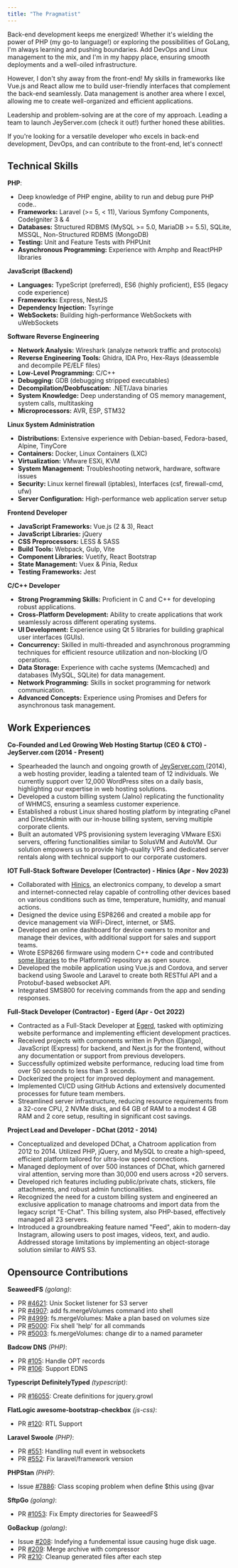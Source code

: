 ```yaml
---
title: "The Pragmatist"
---
```



Back-end development keeps me energized! Whether it's wielding the power of PHP (my go-to language!) or exploring the possibilities of GoLang, I'm always learning and pushing boundaries. Add DevOps and Linux management to the mix, and I'm in my happy place, ensuring smooth deployments and a well-oiled infrastructure.

However, I don't shy away from the front-end! My skills in frameworks like Vue.js and React allow me to build user-friendly interfaces that complement the back-end seamlessly. Data management is another area where I excel, allowing me to create well-organized and efficient applications.

Leadership and problem-solving are at the core of my approach. Leading a team to launch JeyServer.com (check it out!) further honed these abilities.

If you're looking for a versatile developer who excels in back-end development, DevOps, and can contribute to the front-end, let's connect!

Technical Skills
----------------

**PHP**:

*   Deep knowledge of PHP engine, ability to run and debug pure PHP code..
*   **Frameworks:** Laravel (>= 5, < 11), Various Symfony Components, CodeIgniter 3 & 4
*   **Databases:** Structured RDBMS (MySQL >= 5.0, MariaDB >= 5.5), SQLite, MSSQL, Non-Structured RDBMS (MongoDB)
*   **Testing:** Unit and Feature Tests with PHPUnit
*   **Asynchronous Programming:** Experience with Amphp and ReactPHP libraries

**JavaScript (Backend)**

*   **Languages:** TypeScript (preferred), ES6 (highly proficient), ES5 (legacy code experience)
*   **Frameworks:** Express, NestJS
*   **Dependency Injection:** Tsyringe
*   **WebSockets:** Building high-performance WebSockets with uWebSockets

**Software Reverse Engineering**

*   **Network Analysis:** Wireshark (analyze network traffic and protocols)
*   **Reverse Engineering Tools:** Ghidra, IDA Pro, Hex-Rays (deassemble and decompile PE/ELF files)
*   **Low-Level Programming:** C/C++
*   **Debugging:** GDB (debugging stripped executables)
*   **Decompilation/Deobfuscation:** .NET/Java binaries
*   **System Knowledge:** Deep understanding of OS memory management, system calls, multitasking
*   **Microprocessors:** AVR, ESP, STM32

**Linux System Administration**

*   **Distributions:** Extensive experience with Debian-based, Fedora-based, Alpine, TinyCore
*   **Containers:** Docker, Linux Containers (LXC)
*   **Virtualization:** VMware ESXi, KVM
*   **System Management:** Troubleshooting network, hardware, software issues
*   **Security:** Linux kernel firewall (iptables), Interfaces (csf, firewall-cmd, ufw)
*   **Server Configuration:** High-performance web application server setup

**Frontend Developer**

*   **JavaScript Frameworks:** Vue.js (2 & 3), React
*   **JavaScript Libraries:** jQuery
*   **CSS Preprocessors:** LESS & SASS
*   **Build Tools:** Webpack, Gulp, Vite
*   **Component Libraries:** Vuetify, React Bootstrap
*   **State Management:** Vuex & Pinia, Redux
*   **Testing Frameworks:** Jest

**C/C++ Developer**

*   **Strong Programming Skills:** Proficient in C and C++ for developing robust applications.
*   **Cross-Platform Development:** Ability to create applications that work seamlessly across different operating systems.
*   **UI Development:** Experience using Qt 5 libraries for building graphical user interfaces (GUIs).
*   **Concurrency:** Skilled in multi-threaded and asynchronous programming techniques for efficient resource utilization and non-blocking I/O operations.
*   **Data Storage:** Experience with cache systems (Memcached) and databases (MySQL, SQLite) for data management.
*   **Network Programming:** Skills in socket programming for network communication.
*   **Advanced Concepts:** Experience using Promises and Defers for asynchronous task management.

Work Experiences
----------------

**Co-Founded and Led Growing Web Hosting Startup (CEO & CTO) - JeyServer.com (2014 - Present)**

*   Spearheaded the launch and ongoing growth of [JeyServer.com ](https://www.jeyserver.com/)(2014), a web hosting provider, leading a talented team of 12 individuals. We currently support over 12,000 WordPress sites on a daily basis, highlighting our expertise in web hosting solutions.
*   Developed a custom billing system (Jalno) replicating the functionality of WHMCS, ensuring a seamless customer experience.
*   Established a robust Linux shared hosting platform by integrating cPanel and DirectAdmin with our in-house billing system, serving multiple corporate clients.
*   Built an automated VPS provisioning system leveraging VMware ESXi servers, offering functionalities similar to SolusVM and AutoVM. Our solution empowers us to provide high-quality VPS and dedicated server rentals along with technical support to our corporate customers.

**IOT Full-Stack Software Developer (Contractor) - Hinics (Apr - Nov 2023)**

- Collaborated with [Hinics](https://www.hinics.com/), an electronics company, to develop a smart and internet-connected relay capable of controlling other devices based on various conditions such as time, temperature, humidity, and manual actions.
- Designed the device using ESP8266 and created a mobile app for device management via WiFi-Direct, internet, or SMS.
- Developed an online dashboard for device owners to monitor and manage their devices, with additional support for sales and support teams.
- Wrote ESP8266 firmware using modern C++ code and contributed [some libraries](https://registry.platformio.org/search?q=owner%3Ayeganemehr) to the PlatformIO repository as open source.
- Developed the mobile application using Vue.js and Cordova, and server backend using Swoole and Laravel to create both RESTful API and a Protobuf-based websocket API.
- Integrated SMS800 for receiving commands from the app and sending responses.

**Full-Stack Developer (Contractor) - Egerd (Apr - Oct 2022)**

* Contracted as a Full-Stack Developer at [Egerd](https://egerd.com), tasked with optimizing website performance and implementing efficient development practices.
* Received projects with components written in Python (Django), JavaScript (Express) for backend, and Next.js for the frontend, without any documentation or support from previous developers.
* Successfully optimized website performance, reducing load time from over 50 seconds to less than 3 seconds.
* Dockerized the project for improved deployment and management.
* Implemented CI/CD using GitHub Actions and extensively documented processes for future team members.
* Streamlined server infrastructure, reducing resource requirements from a 32-core CPU, 2 NVMe disks, and 64 GB of RAM to a modest 4 GB RAM and 2 core setup, resulting in significant cost savings.

**Project Lead and Developer - DChat (2012 - 2014)**

* Conceptualized and developed DChat, a Chatroom application from 2012 to 2014. Utilized PHP, jQuery, and MySQL to create a high-speed, efficient platform tailored for ultra-low speed connections. 
* Managed deployment of over 500 instances of DChat, which garnered viral attention, serving more than 30,000 end users across +20 servers.
* Developed rich features including public/private chats, stickers, file attachments, and robust admin functionalities.
* Recognized the need for a custom billing system and engineered an exclusive application to manage chatrooms and import data from the legacy script "E-Chat". This billing system, also PHP-based, effectively managed all 23 servers.
* Introduced a groundbreaking feature named "Feed", akin to modern-day Instagram, allowing users to post images, videos, text, and audio. Addressed storage limitations by implementing an object-storage solution similar to AWS S3.

Opensource Contributions
----------------
**SeaweedFS** _(golang)_:
- PR [#4621](https://github.com/seaweedfs/seaweedfs/pull/4621): Unix Socket listener for S3 server
- PR [#4907](https://github.com/seaweedfs/seaweedfs/pull/4907): add fs.mergeVolumes command into shell
- PR [#4999](https://github.com/seaweedfs/seaweedfs/pull/4999): fs.mergeVolumes: Make a plan based on volumes size
- PR [#5000](https://github.com/seaweedfs/seaweedfs/pull/5000): Fix shell 'help' for all commands
- PR [#5003](https://github.com/seaweedfs/seaweedfs/pull/5003): fs.mergeVolumes: change dir to a named parameter

**Badcow DNS** _(PHP)_:
- PR [#105](https://github.com/Badcow/DNS/pull/105): Handle OPT records
- PR [#106](https://github.com/Badcow/DNS/pull/106): Support EDNS

**Typescript DefinitelyTyped** _(typescript)_:
- PR [#16055](https://github.com/DefinitelyTyped/DefinitelyTyped/pull/16055): Create definitions for jquery.growl

**FlatLogic awesome-bootstrap-checkbox** _(js-css)_:
- PR [#120](https://github.com/flatlogic/awesome-bootstrap-checkbox/pull/120): RTL Support

**Laravel Swoole** _(PHP)_:
- PR [#551](https://github.com/swooletw/laravel-swoole/pull/551): Handling null event in websockets
- PR [#552](https://github.com/swooletw/laravel-swoole/pull/552): Fix laravel/framework version

**PHPStan** _(PHP)_:
- Issue [#7886](https://github.com/phpstan/phpstan/issues/7886): Class scoping problem when define $this using @var

**SftpGo** _(golang)_:
- PR [#1053](https://github.com/drakkan/sftpgo/pull/1053): Fix Empty directories for SeaweedFS

**GoBackup** _(golang)_:
- Issue [#208](https://github.com/gobackup/gobackup/issues/208): Indefying a fundemental issue causing huge disk uage.
- PR [#209](https://github.com/gobackup/gobackup/pull/209): Merge archive with compressor
- PR [#210](https://github.com/gobackup/gobackup/pull/210): Cleanup generated files after each step